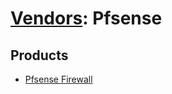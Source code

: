 # [Vendors](README.md): Pfsense

## Products

- [Pfsense Firewall](../products/ef11c9cd-df72-42c6-81f5-70b91fd0f38a.md)
